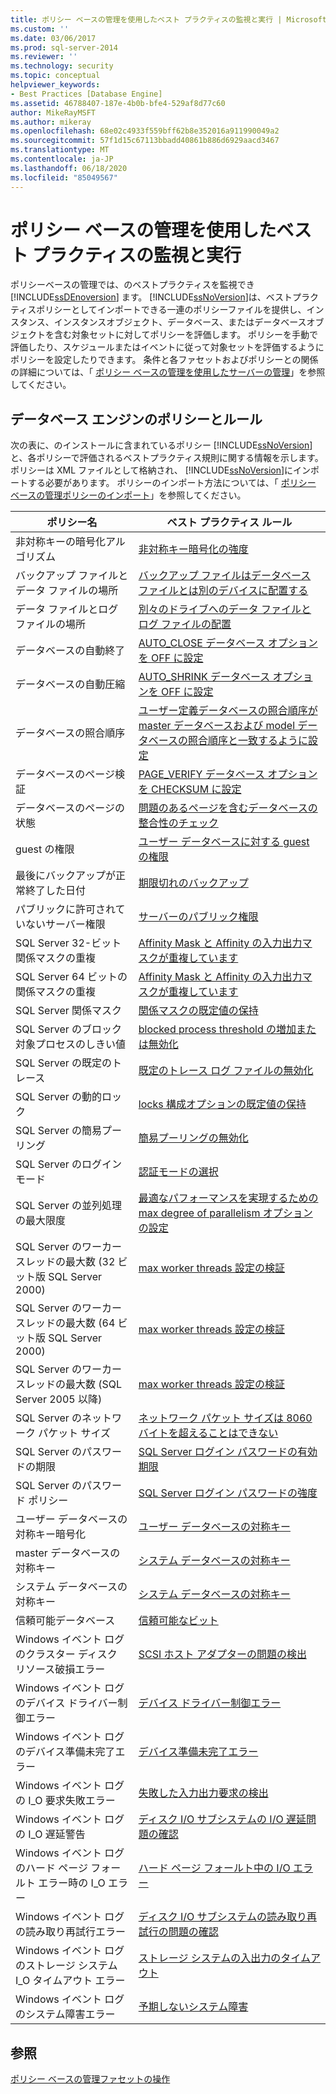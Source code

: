 ```yaml
---
title: ポリシー ベースの管理を使用したベスト プラクティスの監視と実行 | Microsoft Docs
ms.custom: ''
ms.date: 03/06/2017
ms.prod: sql-server-2014
ms.reviewer: ''
ms.technology: security
ms.topic: conceptual
helpviewer_keywords:
- Best Practices [Database Engine]
ms.assetid: 46788407-187e-4b0b-bfe4-529af8d77c60
author: MikeRayMSFT
ms.author: mikeray
ms.openlocfilehash: 68e02c4933f559bff62b8e352016a911990049a2
ms.sourcegitcommit: 57f1d15c67113bbadd40861b886d6929aacd3467
ms.translationtype: MT
ms.contentlocale: ja-JP
ms.lasthandoff: 06/18/2020
ms.locfileid: "85049567"
---
```

# <a name="monitor-and-enforce-best-practices-by-using-policy-based-management"></a>ポリシー ベースの管理を使用したベスト プラクティスの監視と実行
  ポリシーベースの管理では、のベストプラクティスを監視でき [!INCLUDE[ssDEnoversion](../../includes/ssdenoversion-md.md)] ます。 [!INCLUDE[ssNoVersion](../../includes/ssnoversion-md.md)]は、ベストプラクティスポリシーとしてインポートできる一連のポリシーファイルを提供し、インスタンス、インスタンスオブジェクト、データベース、またはデータベースオブジェクトを含む対象セットに対してポリシーを評価します。 ポリシーを手動で評価したり、スケジュールまたはイベントに従って対象セットを評価するようにポリシーを設定したりできます。 条件と各ファセットおよびポリシーとの関係の詳細については、「 [ポリシー ベースの管理を使用したサーバーの管理](administer-servers-by-using-policy-based-management.md)」を参照してください。  
  
## <a name="policy-and-rules-for-database-engine"></a>データベース エンジンのポリシーとルール  
 次の表に、のインストールに含まれているポリシー [!INCLUDE[ssNoVersion](../../includes/ssnoversion-md.md)] と、各ポリシーで評価されるベストプラクティス規則に関する情報を示します。 ポリシーは XML ファイルとして格納され、 [!INCLUDE[ssNoVersion](../../includes/ssnoversion-md.md)]にインポートする必要があります。 ポリシーのインポート方法については、「 [ポリシー ベースの管理ポリシーのインポート](import-a-policy-based-management-policy.md)」を参照してください。  
  
|ポリシー名|ベスト プラクティス ルール|  
|-----------------|------------------------|  
|非対称キーの暗号化アルゴリズム|[非対称キー暗号化の強度](asymmetric-keys-encryption-strength.md)|  
|バックアップ ファイルとデータ ファイルの場所|[バックアップ ファイルはデータベース ファイルとは別のデバイスに配置する](../../database-engine/backup-files-must-be-on-separate-devices-from-the-database-files.md)|  
|データ ファイルとログ ファイルの場所|[別々のドライブへのデータ ファイルとログ ファイルの配置](place-data-and-log-files-on-separate-drives.md)|  
|データベースの自動終了|[AUTO_CLOSE データベース オプションを OFF に設定](set-the-auto-close-database-option-to-off.md)|  
|データベースの自動圧縮|[AUTO_SHRINK データベース オプションを OFF に設定](set-the-auto-shrink-database-option-to-off.md)|  
|データベースの照合順序|[ユーザー定義データベースの照合順序が master データベースおよび model データベースの照合順序と一致するように設定](../../database-engine/set-collation-user-defined-databases-match-master-model-databases.md)|  
|データベースのページ検証|[PAGE_VERIFY データベース オプションを CHECKSUM に設定](set-the-page-verify-database-option-to-checksum.md)|  
|データベースのページの状態|[問題のあるページを含むデータベースの整合性のチェック](check-integrity-of-database-with-suspect-pages.md)|  
|guest の権限|[ユーザー データベースに対する guest の権限](guest-permissions-on-user-databases.md)|  
|最後にバックアップが正常終了した日付|[期限切れのバックアップ](outdated-backup.md)|  
|パブリックに許可されていないサーバー権限|[サーバーのパブリック権限](server-public-permissions.md)|  
|SQL Server 32-ビット関係マスクの重複|[Affinity Mask と Affinity の入力出力マスクが重複しています](correct-affinity-mask-and-affinity-input-and-output-mask-overlap.md)|  
|SQL Server 64 ビットの関係マスクの重複|[Affinity Mask と Affinity の入力出力マスクが重複しています](correct-affinity-mask-and-affinity-input-and-output-mask-overlap.md)|  
|SQL Server 関係マスク|[関係マスクの既定値の保持](keep-the-affinity-mask-default-value.md)|  
|SQL Server のブロック対象プロセスのしきい値|[blocked process threshold の増加または無効化](increase-or-disable-blocked-process-threshold.md)|  
|SQL Server の既定のトレース|[既定のトレース ログ ファイルの無効化](default-trace-log-files-disabled.md)|  
|SQL Server の動的ロック|[locks 構成オプションの既定値の保持](keep-the-locks-configuration-option-default-value.md)|  
|SQL Server の簡易プーリング|[簡易プーリングの無効化](disable-lightweight-pooling.md)|  
|SQL Server のログイン モード|[認証モードの選択](../security/choose-an-authentication-mode.md)|  
|SQL Server の並列処理の最大限度|[最適なパフォーマンスを実現するための max degree of parallelism オプションの設定](set-the-max-degree-of-parallelism-option-for-optimal-performance.md)|  
|SQL Server のワーカー スレッドの最大数 (32 ビット版 SQL Server 2000)|[max worker threads 設定の検証](verify-max-worker-threads-setting.md)|  
|SQL Server のワーカー スレッドの最大数 (64 ビット版 SQL Server 2000)|[max worker threads 設定の検証](verify-max-worker-threads-setting.md)|  
|SQL Server のワーカー スレッドの最大数 (SQL Server 2005 以降)|[max worker threads 設定の検証](verify-max-worker-threads-setting.md)|  
|SQL Server のネットワーク パケット サイズ|[ネットワーク パケット サイズは 8060 バイトを超えることはできない](network-packet-size-should-not-exceed-8060-bytes.md)|  
|SQL Server のパスワードの期限|[SQL Server ログイン パスワードの有効期限](sql-server-login-password-expiration.md)|  
|SQL Server のパスワード ポリシー|[SQL Server ログイン パスワードの強度](sql-server-login-password-strength.md)|  
|ユーザー データベースの対称キー暗号化|[ユーザー データベースの対称キー](symmetric-keys-on-user-databases.md)|  
|master データベースの対称キー|[システム データベースの対称キー](symmetric-keys-on-system-databases.md)|  
|システム データベースの対称キー|[システム データベースの対称キー](symmetric-keys-on-system-databases.md)|  
|信頼可能データベース|[信頼可能なビット](trustworthy-bit.md)|  
|Windows イベント ログのクラスター ディスク リソース破損エラー|[SCSI ホスト アダプターの問題の検出](detect-scsi-host-adapter-issues.md)|  
|Windows イベント ログのデバイス ドライバー制御エラー|[デバイス ドライバー制御エラー](device-driver-control-error.md)|  
|Windows イベント ログのデバイス準備未完了エラー|[デバイス準備未完了エラー](device-not-ready-error.md)|  
|Windows イベント ログの I_O 要求失敗エラー|[失敗した入力出力要求の検出](detect-failed-input-and-output-requests.md)|  
|Windows イベント ログの I_O 遅延警告|[ディスク I/O サブシステムの I/O 遅延問題の確認](check-disk-input-and-output-subsystem-for-io-delay-problems.md)|  
|Windows イベント ログのハード ページ フォールト エラー時の I_O エラー|[ハード ページ フォールト中の I/O エラー](input-and-output-error-during-hard-page-fault.md)|  
|Windows イベント ログの読み取り再試行エラー|[ディスク I/O サブシステムの読み取り再試行の問題の確認](check-disk-input-output-subsystem-for-read-retry-problems.md)|  
|Windows イベント ログのストレージ システム I_O タイムアウト エラー|[ストレージ システムの入出力のタイムアウト](storage-system-input-output-time-out.md)|  
|Windows イベント ログのシステム障害エラー|[予期しないシステム障害](unexpected-system-failures.md)|  
  
## <a name="see-also"></a>参照  
 [ポリシー ベースの管理ファセットの操作](working-with-policy-based-management-facets.md)  
  
  
